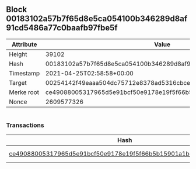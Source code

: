 ## Block 00183102a57b7f65d8e5ca054100b346289d8af91cd5486a77c0baafb97fbe5f

Attribute | Value
--- | ---
Height | 39102
Hash | 00183102a57b7f65d8e5ca054100b346289d8af91cd5486a77c0baafb97fbe5f
Timestamp | 2021-04-25T02:58:58+00:00
Target | 00254142f49eaaa504dc75712e8378ad5316cbcead634704b3734b6271167cc4
Merke root | ce49088005317965d5e91bcf50e9178e19f5f66b5b15901a1b31f69259b77648
Nonce | 2609577326

```

```

### Transactions

Hash | Amount
--- | ---
[ce49088005317965d5e91bcf50e9178e19f5f66b5b15901a1b31f69259b77648](ce49088005317965d5e91bcf50e9178e19f5f66b5b15901a1b31f69259b77648.md) | 10.00000000 SKEPTI 
